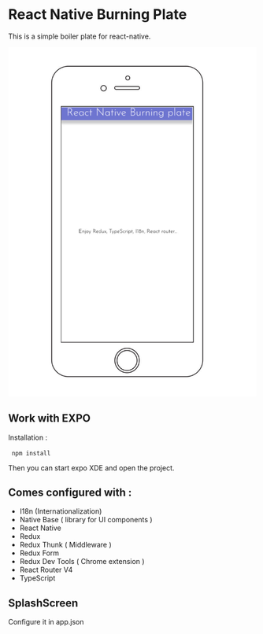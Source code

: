 # React Native Burning Plate

This is a simple boiler plate for react-native.

![Alt text](iphone.png?raw=true "Example")


## Work with EXPO


Installation : 

``` npm install```

Then you can start expo XDE and open the project.


## Comes configured with : 

+ I18n (Internationalization)
+ Native Base ( library for UI components )
+ React Native
+ Redux
+ Redux Thunk ( Middleware )
+ Redux Form
+ Redux Dev Tools ( Chrome extension )
+ React Router V4
+ TypeScript

## SplashScreen

Configure it in app.json




